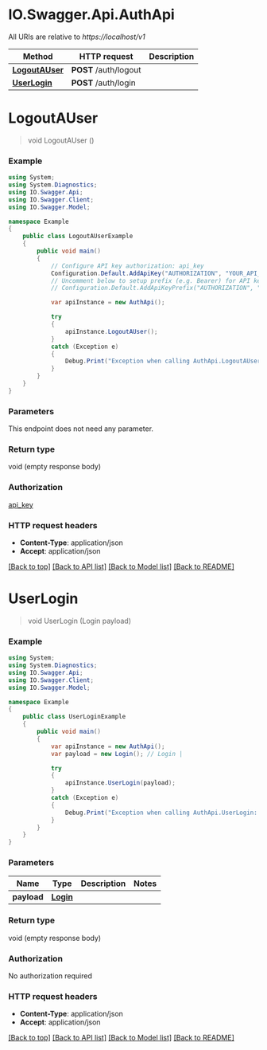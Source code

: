# IO.Swagger.Api.AuthApi

All URIs are relative to *https://localhost/v1*

Method | HTTP request | Description
------------- | ------------- | -------------
[**LogoutAUser**](AuthApi.md#logoutauser) | **POST** /auth/logout | 
[**UserLogin**](AuthApi.md#userlogin) | **POST** /auth/login | 


<a name="logoutauser"></a>
# **LogoutAUser**
> void LogoutAUser ()



### Example
```csharp
using System;
using System.Diagnostics;
using IO.Swagger.Api;
using IO.Swagger.Client;
using IO.Swagger.Model;

namespace Example
{
    public class LogoutAUserExample
    {
        public void main()
        {
            // Configure API key authorization: api_key
            Configuration.Default.AddApiKey("AUTHORIZATION", "YOUR_API_KEY");
            // Uncomment below to setup prefix (e.g. Bearer) for API key, if needed
            // Configuration.Default.AddApiKeyPrefix("AUTHORIZATION", "Bearer");

            var apiInstance = new AuthApi();

            try
            {
                apiInstance.LogoutAUser();
            }
            catch (Exception e)
            {
                Debug.Print("Exception when calling AuthApi.LogoutAUser: " + e.Message );
            }
        }
    }
}
```

### Parameters
This endpoint does not need any parameter.

### Return type

void (empty response body)

### Authorization

[api_key](../README.md#api_key)

### HTTP request headers

 - **Content-Type**: application/json
 - **Accept**: application/json

[[Back to top]](#) [[Back to API list]](../README.md#documentation-for-api-endpoints) [[Back to Model list]](../README.md#documentation-for-models) [[Back to README]](../README.md)

<a name="userlogin"></a>
# **UserLogin**
> void UserLogin (Login payload)



### Example
```csharp
using System;
using System.Diagnostics;
using IO.Swagger.Api;
using IO.Swagger.Client;
using IO.Swagger.Model;

namespace Example
{
    public class UserLoginExample
    {
        public void main()
        {
            var apiInstance = new AuthApi();
            var payload = new Login(); // Login | 

            try
            {
                apiInstance.UserLogin(payload);
            }
            catch (Exception e)
            {
                Debug.Print("Exception when calling AuthApi.UserLogin: " + e.Message );
            }
        }
    }
}
```

### Parameters

Name | Type | Description  | Notes
------------- | ------------- | ------------- | -------------
 **payload** | [**Login**](Login.md)|  | 

### Return type

void (empty response body)

### Authorization

No authorization required

### HTTP request headers

 - **Content-Type**: application/json
 - **Accept**: application/json

[[Back to top]](#) [[Back to API list]](../README.md#documentation-for-api-endpoints) [[Back to Model list]](../README.md#documentation-for-models) [[Back to README]](../README.md)

